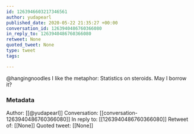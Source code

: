 ```yaml
---
id: 1263946603217346561
author: yudapearl
published_date: 2020-05-22 21:35:27 +00:00
conversation_id: 1263940486760366080
in_reply_to: 1263940486760366080
retweet: None
quoted_tweet: None
type: tweet
tags:

---
```


@hangingnoodles I like the metaphor: Statistics on steroids. May I borrow it?

### Metadata

Author: [[@yudapearl]]
Conversation: [[conversation-1263940486760366080]]
In reply to: [[1263940486760366080]]
Retweet of: [[None]]
Quoted tweet: [[None]]
